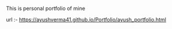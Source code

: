
This is personal portfolio of mine

url :- https://ayushverma41.github.io/Portfolio/ayush_portfolio.html
